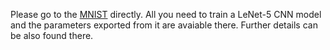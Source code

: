Please go to the [MNIST](https://github.com/hysun00/BEng-Project-Haoyuan-Sun-UoE/tree/master/LeNet-tf/tensorflow_f32_int16/MNIST) directly. All you need to train a LeNet-5 CNN model and the parameters exported from it are avaiable there. Further details can be also found there.

